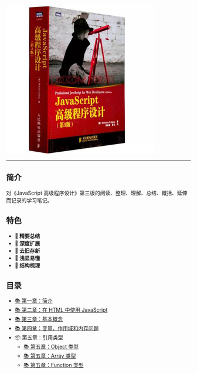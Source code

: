 !['# Professional-JavaScript-for-Web-Developers'](images/book.jpg)

---

## 简介

对《JavaScript 高级程序设计》第三版的阅读、整理、理解、总结、概括、延伸而记录的学习笔记。

## 特色

- **💎 精要总结**
- **🚀 深度扩展**
- **🎉 去旧存新**
- **🎯 浅显易懂**
- **🔎 结构梳理**

## 目录

- [📚 第一章：简介](./Chapter1%20-%20What%20Is%20JavaScript/简介.md)
- [📚 第二章：在 HTML 中使用 JavaScript](./Chapter2%20-%20JavaScript%20in%20HTML/在HTML中使用JavaScript.md)
- [📚 第三章：基本概念](./Chapter3%20-%20Language%20Basics/基本概念.md)
- [📚 第四章：变量、作用域和内存问题](./Chapter4%20-%20Variables%20Scope%20And%20Memory/变量、作用域和内存问题.md)
- 📦 第五章：引用类型
  - [📚 第五章：Object 类型](./Chapter5%20-%20Reference%20Types/Object%20类型.md)
  - [📚 第五章：Array 类型](./Chapter5%20-%20Reference%20Types/Array%20类型.md)
  - [📚 第五章：Function 类型](./Chapter5%20-%20Reference%20Types/Function%20类型.md)
